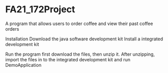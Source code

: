 # FA21_172Project

A program that allows users to order coffee and view their past coffee orders

Installation
  Download the java software development kit
  Install a integrated development kit
  
 Run the program
 first download the files, then unzip it.
 After unzipping, import the files in to the integrated development kit and run DemoApplication
  
